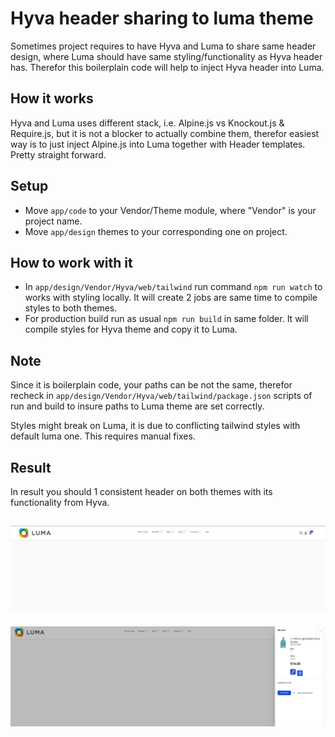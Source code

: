 # Hyva header sharing to luma theme

Sometimes project requires to have Hyva and Luma to share same header design, where Luma should have same styling/functionality as Hyva header has. Therefor this boilerplain code will help to inject Hyva header into Luma.

## How it works

Hyva and Luma uses different stack, i.e. Alpine.js vs Knockout.js & Require.js, but it is not a blocker to actually combine them, therefor easiest way is to just inject Alpine.js into Luma together with Header templates. Pretty straight forward.

## Setup

- Move `app/code` to your Vendor/Theme module, where "Vendor" is your project name.
- Move `app/design` themes to your corresponding one on project.

## How to work with it

- In `app/design/Vendor/Hyva/web/tailwind` run command `npm run watch` to works with styling locally. It will create 2 jobs are same time to compile styles to both themes.
- For production build run as usual `npm run build` in same folder. It will compile styles for Hyva theme and copy it to Luma.

## Note

Since it is boilerplain code, your paths can be not the same, therefor recheck in `app/design/Vendor/Hyva/web/tailwind/package.json` scripts of run and build to insure paths to Luma theme are set correctly.

Styles might break on Luma, it is due to conflicting tailwind styles with default luma one. This requires manual fixes.

## Result

In result you should 1 consistent header on both themes with its functionality from Hyva.

## ![Hyva header on Luma](hyva-header-on-luma.png)

![Hyva minicart on Luma](hyva-minicart-on-luma.png)
